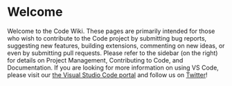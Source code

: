 # Welcome
Welcome to the Code Wiki. These pages are primarily intended for those who wish to contribute to the Code project by submitting bug reports, suggesting new features, building extensions, commenting on new ideas, or even by submitting pull requests.
Please refer to the sidebar (on the right) for details on Project Management, Contributing to Code, and Documentation.
If you are looking for more information on using VS Code, please visit our
[the Visual Studio Code portal](http://code.visualstudio.com) and follow us on
[Twitter](https://twitter.com/code)!
